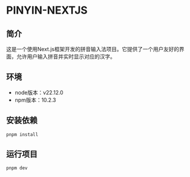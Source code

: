 # PINYIN-NEXTJS
## 简介
这是一个使用Next.js框架开发的拼音输入法项目。它提供了一个用户友好的界面，允许用户输入拼音并实时显示对应的汉字。

## 环境
- node版本：v22.12.0
- npm版本：10.2.3
## 安装依赖
```
pnpm install
```
## 运行项目
```
pnpm dev
```





